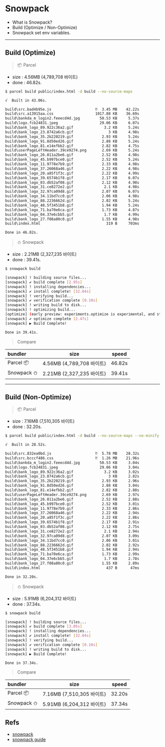 # Snowpack
- What is Snowpack?
- Build (Optimize / Non-Optimize)
- Snowpack set env variables.
___

## Build (Optimize)
> 📦 Parcel
  - size : 4.56MB (4,789,708 바이트)
  - done : 46.82s.
  ```bash
  $ parcel build public/index.html -d build --no-source-maps

  √  Built in 43.06s.

  build\src.bad4b95e.js                    ‼  3.45 MB    42.22s
  build\src.a13915aa.css                   1017.88 KB    36.69s
  build\bankda_m_login2.feeecd4d.jpg         50.53 KB     5.37s
  build\logo.fcb24831.jpeg                   29.06 KB     6.07s
  build\bank_logo_89.922c36a2.gif              3.2 KB     5.24s
  build\bank_logo_23.8742a6cb.gif                3 KB     4.98s
  build\bank_logo_35.2b220219.gif             2.93 KB     5.24s
  build\bank_logo_91.8d50ed26.gif             2.88 KB     5.24s
  build\bank_logo_81.e14efbb2.gif             2.82 KB     4.75s
  build\userPageLeftHeader.39ce9274.png       2.69 KB     5.24s
  build\bank_logo_26.011a2be6.gif             2.52 KB     4.98s
  build\bank_logo_45.b997bce0.gif             2.52 KB     5.24s
  build\bank_logo_11.9778e7b9.gif             2.33 KB     4.98s
  build\bank_logo_37.26068a46.gif             2.22 KB     4.98s
  build\bank_logo_20.a85f1f3c.gif             2.22 KB     4.99s
  build\bank_logo_39.6574b1f8.gif             2.17 KB     6.07s
  build\bank_logo_03.db52af08.gif             2.12 KB     4.98s
  build\bank_logo_31.ce8272e2.gif              2.1 KB     4.98s
  build\bank_logo_32.97ca09d8.gif             2.07 KB     6.07s
  build\bank_logo_34.11bd7cc0.gif             2.06 KB     4.98s
  build\bank_logo_88.2236662d.gif             2.02 KB     5.24s
  build\bank_logo_48.5f3451b8.gif             1.94 KB     5.24s
  build\bank_logo_71.ba70e6ca.gif             1.73 KB     4.87s
  build\bank_logo_04.37e6cbb5.gif              1.7 KB     4.99s
  build\bank_logo_27.f08a80c0.gif             1.55 KB     4.98s
  build\index.html                              319 B     703ms

  Done in 46.82s.
  ```


> ⛄ Snowpack
  - size : 2.21MB (2,327,235 바이트)
  - done : 39.41s.
  ```bash
  $ snowpack build

  [snowpack] ! building source files...
  [snowpack] ✔ build complete [2.95s]
  [snowpack] ! installing dependencies...
  [snowpack] ✔ install complete! [32.04s]
  [snowpack] ! verifying build...
  [snowpack] ✔ verification complete [0.10s]
  [snowpack] ! writing build to disk...
  [snowpack] ! optimizing build...
  [optimize] (early preview: experiments.optimize is experimental, and still subject to change.)
  [snowpack] ✔ optimize complete [2.47s]
  [snowpack] ▶ Build Complete!

  Done in 39.41s.
  ```
  
> Compare

  | bundler | size | speed |
  | :-- | :-: | :-: |
  | Parcel 📦 | 4.56MB (4,789,708 바이트) | 46.82s |
  | Snowpack ⛄ | 2.21MB (2,327,235 바이트) | 39.41s |
___


## Build (Non-Optimize)


> 📦 Parcel
  - size : 7.16MB (7,510,305 바이트)
  - done : 32.20s.
  ```bash
  $ parcel build public/index.html -d build --no-source-maps --no-minify

  √  Built in 28.52s.

  build\src.832ea0bd.js                    ‼  5.78 MB    28.32s
  build\src.bcccf486.css                   ‼  1.26 MB    21.96s
  build\bankda_m_login2.feeecd4d.jpg         50.53 KB     3.04s
  build\logo.fcb24831.jpeg                   29.06 KB     3.04s
  build\bank_logo_89.922c36a2.gif              3.2 KB     3.02s
  build\bank_logo_23.8742a6cb.gif                3 KB     2.82s
  build\bank_logo_35.2b220219.gif             2.93 KB     2.96s
  build\bank_logo_91.8d50ed26.gif             2.88 KB     3.04s
  build\bank_logo_81.e14efbb2.gif             2.82 KB     2.88s
  build\userPageLeftHeader.39ce9274.png       2.69 KB     2.97s
  build\bank_logo_26.011a2be6.gif             2.52 KB     2.88s
  build\bank_logo_45.b997bce0.gif             2.52 KB     3.01s
  build\bank_logo_11.9778e7b9.gif             2.33 KB     2.86s
  build\bank_logo_37.26068a46.gif             2.22 KB     2.94s
  build\bank_logo_20.a85f1f3c.gif             2.22 KB     2.86s
  build\bank_logo_39.6574b1f8.gif             2.17 KB     2.91s
  build\bank_logo_03.db52af08.gif             2.12 KB     2.75s
  build\bank_logo_31.ce8272e2.gif              2.1 KB     2.94s
  build\bank_logo_32.97ca09d8.gif             2.07 KB     3.09s
  build\bank_logo_34.11bd7cc0.gif             2.06 KB     3.01s
  build\bank_logo_88.2236662d.gif             2.02 KB     2.92s
  build\bank_logo_48.5f3451b8.gif             1.94 KB     2.94s
  build\bank_logo_71.ba70e6ca.gif             1.73 KB     2.99s
  build\bank_logo_04.37e6cbb5.gif              1.7 KB     2.78s
  build\bank_logo_27.f08a80c0.gif             1.55 KB     2.89s
  build\index.html                              437 B      47ms

  Done in 32.20s.
  ```


> ⛄ Snowpack
  - size : 5.91MB (6,204,312 바이트)
  - done : 37.34s.
  ```bash
  $ snowpack build

  [snowpack] ! building source files...
  [snowpack] ✔ build complete [3.05s]
  [snowpack] ! installing dependencies...
  [snowpack] ✔ install complete! [32.04s]
  [snowpack] ! verifying build...
  [snowpack] ✔ verification complete [0.10s]
  [snowpack] ! writing build to disk...
  [snowpack] ▶ Build Complete!

  Done in 37.34s.
  ```

> Compare

  | bundler | size | speed |
  | :-- | :-: | :-: |
  | Parcel 📦 | 7.16MB (7,510,305 바이트) | 32.20s |
  | Snowpack ⛄ | 5.91MB (6,204,312 바이트) | 37.34s |

## Refs
- [snowpack](https://github.com/snowpackjs/snowpack)
- [snowpack guide](https://www.snowpack.dev/)

